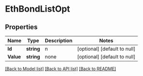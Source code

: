 # EthBondListOpt

## Properties
Name | Type | Description | Notes
------------ | ------------- | ------------- | -------------
**Id** | **string** | n | [optional] [default to null]
**Value** | **string** | none | [optional] [default to null]

[[Back to Model list]](../README.md#documentation-for-models) [[Back to API list]](../README.md#documentation-for-api-endpoints) [[Back to README]](../README.md)

